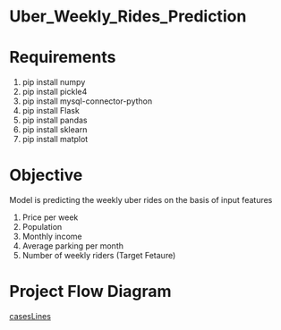 # Uber_Weekly_Rides_Prediction

# Requirements
1. pip install numpy
2. pip install pickle4
3. pip install mysql-connector-python
4. pip install Flask
6. pip install pandas
7. pip install sklearn
8. pip install matplot


# Objective
Model is predicting the weekly uber rides on the basis of input features 
1. Price per week
2. Population
3. Monthly income
4. Average parking per month
5. Number of weekly riders (Target Fetaure)

# Project Flow Diagram
[casesLines](./Visuals/Slide1.PNG)
